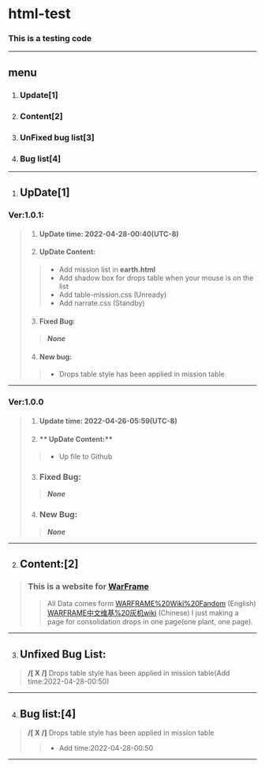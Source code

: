 # html-test
### This is a testing code

___

## **menu**
1. ### Update[1]
2. ### Content[2]
3. ### UnFixed bug list[3]
4. ### Bug list[4]

___

1. ## UpDate[1]
### **Ver:1.0.1:**
> 1. #### **UpDate time: 2022-04-28-00:40(UTC-8)**
> 2. #### **UpDate Content:**
> > - Add mission list in **earth.html**
> > - Add shadow box for drops table when your mouse is on the list
> > - Add table-mission.css (Unready)
> > - Add narrate.css (Standby)
> 3. #### **Fixed Bug:**
> > ***None***
> 4. #### **New bug:**
> > - Drops table style has been applied in mission table

___

### **Ver:1.0.0**
> 1. #### **Update time: 2022-04-26-05:59(UTC-8)**
> 2. #### ** UpDate Content:**
> > - Up file to Github
> 3. ### **Fixed Bug:**
> > ***None***
> 4. ### **New Bug:**
> > ***None***

___

2. ## **Content:[2]**
> ### This is a website for [WarFrame](https://www.warframe.com/)
> > All Data comes form [WARFRAME%20Wiki%20Fandom](https://warframe.fandom.com/wiki/WARFRAME_Wiki) (English) [WARFRAME中文维基%20灰机wiki](https://warframe.huijiwiki.com/wiki/Mainpage) (Chinese)
> I just making a page for consolidation drops in one page(one plant, one page).

___

3. ## **Unfixed Bug List:**
> **/[ X /]** Drops table style has been applied in mission table(Add time:2022-04-28-00:50)

___

4. ## **Bug list:[4]**
> **/[ X /]** Drops table style has been applied in mission table
> > - Add time:2022-04-28-00:50

___